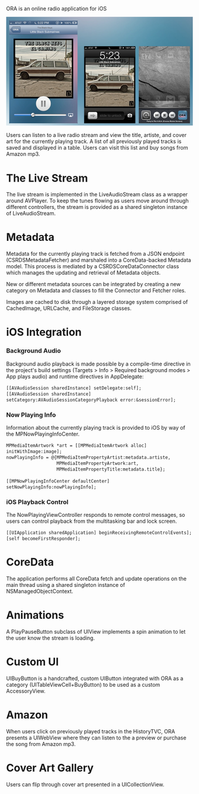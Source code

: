 ORA is an online radio application for iOS

![ORA](ora-screens.png)

Users can listen to a live radio stream and view the title, artiste, and cover art for the currently playing track. A list of all previously played tracks is saved and displayed in a table. Users can visit this list and buy songs from Amazon mp3.

# The Live Stream

The live stream is implemented in the LiveAudioStream class as a wrapper around AVPlayer. To keep the tunes flowing as users move around through different controllers, the stream is provided as a shared singleton instance of LiveAudioStream.

# Metadata 

Metadata for the currently playing track is fetched from a JSON endpoint (CSRDSMetadataFetcher) and marshaled into a CoreData-backed Metadata model. This process is mediated by a CSRDSCoreDataConnector class which manages the updating and retrieval of Metadata objects.

New or different metadata sources can be integrated by creating a new category on Metadata and classes to fill the Connector and Fetcher roles. 

Images are cached to disk through a layered storage system comprised of CachedImage, URLCache, and FileStorage classes.

# iOS Integration

### Background Audio

Background audio playback is made possible by a compile-time directive in the project's build settings (Targets > Info > Required background modes > App plays audio) and runtime directives in AppDelegate:

    [[AVAudioSession sharedInstance] setDelegate:self];
    [[AVAudioSession sharedInstance] setCategory:AVAudioSessionCategoryPlayback error:&sessionError];

### Now Playing Info

Information about the currently playing track is provided to iOS by way of the MPNowPlayingInfoCenter.

    MPMediaItemArtwork *art = [[MPMediaItemArtwork alloc] initWithImage:image];
    nowPlayingInfo = @{MPMediaItemPropertyArtist:metadata.artiste,
                       MPMediaItemPropertyArtwork:art,
                       MPMediaItemPropertyTitle:metadata.title};
                       
    [[MPNowPlayingInfoCenter defaultCenter] setNowPlayingInfo:nowPlayingInfo];

### iOS Playback Control

The NowPlayingViewController responds to remote control messages, so users can control playback from the multitasking bar and lock screen.

    [[UIApplication sharedApplication] beginReceivingRemoteControlEvents];
    [self becomeFirstResponder];

# CoreData 

The application performs all CoreData fetch and update operations on the main thread using a shared singleton instance of NSManagedObjectContext.


# Animations

A PlayPauseButton subclass of UIView implements a spin animation to let the user know the stream is loading.

# Custom UI

UIBuyButton is a handcrafted, custom UIButton integrated with ORA as a category (UITableViewCell+BuyButton) to be used as a custom AccessoryView.

# Amazon

When users click on previously played tracks in the HistoryTVC, ORA presents a UIWebView where they can listen to the a preview or purchase the song from Amazon mp3.

# Cover Art Gallery

Users can flip through cover art presented in a UICollectionView.
